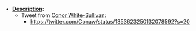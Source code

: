 - **[Description](<Description.md>):**
    - Tweet from [Conor White-Sullivan](<Conor White-Sullivan.md>):
        - https://twitter.com/Conaw/status/1353623250132078592?s=20
